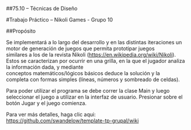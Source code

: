 ##75.10 – Técnicas de Diseño

#Trabajo Práctico – Nikoli Games - Grupo 10

##Propósito

Se implementará a lo largo del desarrollo y en las distintas iteraciones un motor de generación de juegos que permita prototipar juegos similares a los de la revista Nikoli (https://en.wikipedia.org/wiki/Nikoli).
Estos se caracterizan por ocurrir en una grilla, en la que el jugador analiza la información dada, y mediante conceptos matemáticos/lógicos básicos deduce la solución y la completa con formas simples (líneas, números y sombreado de celdas).

Para poder utilizar el programa se debe correr la clase Main y luego seleccionar el juego a utilizar en la interfaz de usuario. Presionar sobre el botón Jugar y el juego comienza.

Para ver más detalles, haga clic aqui: https://github.com/swandelow/template-tp-grupal/wiki


 
